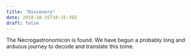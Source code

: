 ```yaml
---
title: "Discovery"
date: 2018-10-15T18:15:39Z
draft: false
---
```


The Necrogastronomicon is found. We have begun a probably long and arduous journey to decode and translate this tome.

